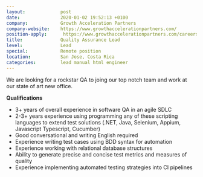 ```yaml
---
layout:             post
date:               2020-01-02 19:52:13 +0100
company:            Growth Acceleration Partners
company-website:    https://www.growthaccelerationpartners.com/
position-apply:      https://www.growthaccelerationpartners.com/careers/job-listings/qa-automation-jan-20/
title:              Quality Assurance Lead
level:              Lead
special:            Remote position
location:           San Jose, Costa Rica
categories:         lead manual html engineer
---
```

We are looking for a rockstar QA to joing our top notch team and work at our state of art new office.

**Qualifications**
- 3+ years of overall experience in software QA in an agile SDLC
- 2-3+ years experience using programming any of these scripting languages to extend test
solutions (.NET, Java, Selenium, Appium, Javascript Typescript, Cucumber)
- Good conversational and writing English required
- Experience writing test cases using BDD syntax for automation
- Experience working with relational database structures
- Ability to generate precise and concise test metrics and measures of quality
- Experience implementing automated testing strategies into CI pipelines